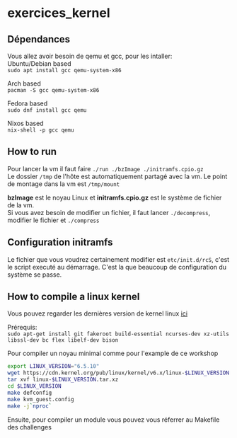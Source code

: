# exercices_kernel

## Dépendances
Vous allez avoir besoin de qemu et gcc, pour les intaller:  
Ubuntu/Debian based  
`sudo apt install gcc qemu-system-x86`

Arch based  
`pacman -S gcc qemu-system-x86`

Fedora based  
`sudo dnf install gcc qemu`

Nixos based  
`nix-shell -p gcc qemu`

## How to run
Pour lancer la vm il faut faire `./run ./bzImage ./initramfs.cpio.gz`  
Le dossier `/tmp` de l'hôte est automatiquement partagé avec la vm. Le point de montage dans la vm est `/tmp/mount` 

**bzImage** est le noyau Linux et **initramfs.cpio.gz** est le système de fichier de la vm.  
Si vous avez besoin de modifier un fichier, il faut lancer `./decompress`, modifier le fichier et `./compress`

## Configuration initramfs
Le fichier que vous voudrez certainement modifier est `etc/init.d/rcS`, c'est le script executé au démarrage. C'est la que beaucoup de configuration du système se passe.

## How to compile a linux kernel
Vous pouvez regarder les dernières version de kernel linux [ici](https://www.kernel.org/)

Prérequis:  
`sudo apt-get install git fakeroot build-essential ncurses-dev xz-utils libssl-dev bc flex libelf-dev bison`

Pour compiler un noyau minimal comme pour l'example de ce workshop  
```bash
export LINUX_VERSION="6.5.10"
wget https://cdn.kernel.org/pub/linux/kernel/v6.x/linux-$LINUX_VERSION.tar.xz
tar xvf linux-$LINUX_VERSION.tar.xz
cd $LINUX_VERSION
make defconfig
make kvm_guest.config
make -j`nproc`
```

Ensuite, pour compiler un module vous pouvez vous réferrer au Makefile des challenges
